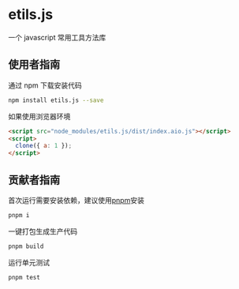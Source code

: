 # etils.js

一个 javascript 常用工具方法库

## 使用者指南

通过 npm 下载安装代码

```bash
npm install etils.js --save
```

如果使用浏览器环境

```html
<script src="node_modules/etils.js/dist/index.aio.js"></script>
<script>
  clone({ a: 1 });
</script>
```

## 贡献者指南

首次运行需要安装依赖，建议使用[pnpm](https://www.pnpm.cn/)安装

```bash
pnpm i
```

一键打包生成生产代码

```bash
pnpm build
```

运行单元测试

```bash
pnpm test
```
